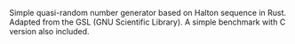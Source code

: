 Simple quasi-random number generator based on Halton sequence in Rust. Adapted from the GSL (GNU Scientific Library). A simple benchmark with C version also included.

